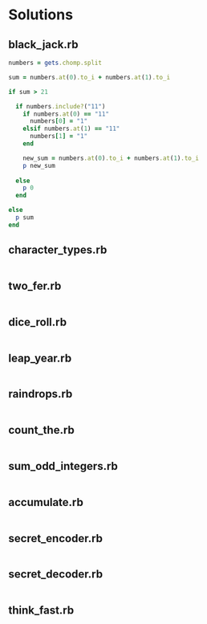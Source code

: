 # Solutions

## black_jack.rb

```ruby
numbers = gets.chomp.split

sum = numbers.at(0).to_i + numbers.at(1).to_i

if sum > 21

  if numbers.include?("11")
    if numbers.at(0) == "11"
      numbers[0] = "1"
    elsif numbers.at(1) == "11"
      numbers[1] = "1"
    end

    new_sum = numbers.at(0).to_i + numbers.at(1).to_i
    p new_sum
    
  else
    p 0
  end

else
  p sum
end
```

## character_types.rb

```ruby

```

## two_fer.rb

```ruby
```

## dice_roll.rb

```ruby
```

## leap_year.rb

```ruby
```

## raindrops.rb

```ruby
```

## count_the.rb

```ruby
```

## sum_odd_integers.rb

```ruby
```

## accumulate.rb

```ruby
```

## secret_encoder.rb

```ruby
```

## secret_decoder.rb

```ruby
```

## think_fast.rb

```ruby
```